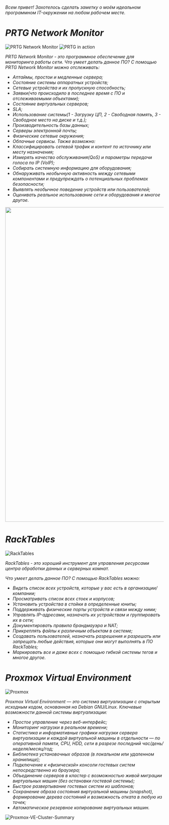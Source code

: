 *Всем привет! Захотелось сделать заметку о моём идеальном программном IT-окружении на любом рабочем месте.*

# *PRTG Network Monitor*

![PRTG Network Monitor](https://github.com/dimoroz772/My_ideal_software_IT-environment/blob/main/PRTG%20Network%20Monitor.png)
![PRTG in action](https://github.com/dimoroz772/My_ideal_software_IT-environment/blob/main/PRTG%20in%20action.png)

*PRTG Network Monitor - это программное обеспечение для мониторинга работы сети. Что умеет делать данное ПО? С помощью PRTG Network Monitor можно отслеживать:*

- *Аптаймы, простои и медленные сервера;*
- *Состояние системы аппаратных устройств;*
- *Сетевые устройства и их пропускную способность;*
- *Заявки(что происходило в последнее время с ПО и отслеживаемыми объектами);*
- *Состояние виртуальных серверов;*
- *SLA;*
- *Использование системы(1 - Загрузку ЦП, 2 - Свободная память, 3 - Свободное место на диске и т.д.);*
- *Производительность базы данных;*
- *Серверы электронной почты;*
- *Физические сетевые окружения;*
- *Облачные сервисы.*
*Также возможно:*
- *Классифицировать сетевой трафик и контент по источнику или месту назначения;*
- *Измерять качество обслуживания(QoS) и параметры передачи голоса по IP (VoIP);*
- *Собирать системную информацию для оборудования;*
- *Обнаруживать необычную активность между сетевыми компонентами и предупреждать о потенциальных проблемах безопасности;*
- *Выявлять необычное поведение устройств или пользователей;*
- *Оценивать реальное использование сети и оборудования и многое другое.*

<p align="center">
  <img width="1000" height="1000" src="https://github.com/dimoroz772/My_ideal_software_IT-environment/blob/main/Monitoring.png">
</p>


# *RackTables*

![RackTables](https://github.com/dimoroz772/My_ideal_software_IT-environment/blob/main/RackTables.png)

*RackTables - это хороший инструмент для управления ресурсами центра обработки данных и серверных комнат.*

*Что умеет делать данное ПО? С помощью RackTables можно:*

- *Видеть список всех устройств, которые у вас есть в организации/компании;*
- *Просматривать список всех стоек и корпусов;*
- *Установить устройства в стойки в определенные юниты;*
- *Поддерживать физические порты устройств и связи между ними;*
- *Управлять IP-адресами, назначать их устройствам и группировать их в сети;*
- *Документировать правила брандмауэра и NAT;*
- *Прикреплять файлы к различным объектам в системе;*
- *Создавать пользователей, назначать разрешения и разрешать или запрещать любые действия, которые они могут выполнять в ПО RackTables;*
- *Маркировать все и даже всех с помощью гибкой системы тегов и многое другое.*


# *Proxmox Virtual Environment*

![Proxmox](https://github.com/dimoroz772/My_ideal_software_IT-environment/blob/main/Proxmox.png)

*Proxmox Virtual Environment — это система виртуализации с открытым исходным кодом, основанная на Debian GNU/Linux. Ключевые возможности данной системы виртуализации:*

- *Простое управление через веб-интерфейс;*
- *Мониторинг нагрузки в реальном времени;*
- *Статистика и информативные графики нагрузки сервера виртуализации и  каждой виртуальной машины в отдельности — по оперативной памяти, CPU,  HDD, сети в разрезе последний час/день/неделя/месяц/год;*
- *Библиотека установочных образов (в локальном или удаленном хранилище);*
- *Подключение к «физической» консоли гостевых систем непосредственно из браузера;*
- *Объединение серверов в кластер с возможностью живой миграции виртуальных машин (без остановки гостевой системы);*
- *Быстрое развертывание гостевых систем из шаблонов;*
- *Сохранение образа состояния виртуальной машины (snapshot), формирование дерева состояний и возможность отката в любую из точек;*
- *Автоматическое резервное копирование виртуальных машин.*

![Proxmox-VE-Cluster-Summary](https://github.com/dimoroz772/My_ideal_software_IT-environment/blob/main/Proxmox-VE-Cluster-Summary.png)
